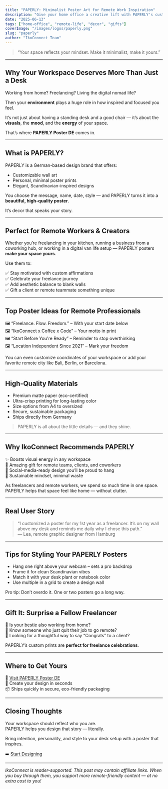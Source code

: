 ```yaml
---
title: "PAPERLY: Minimalist Poster Art for Remote Work Inspiration"
description: "Give your home office a creative lift with PAPERLY's customized poster designs. Minimalist, personal, and crafted to motivate."
date: "2025-06-13"
tags: ["home-office", "remote-life", "decor", "gifts"]
coverImage: "/images/logos/paperly.png"
slug: "paperly"
author: "IkoConnect Team"
---
```


> “Your space reflects your mindset. Make it minimalist, make it yours.”

---

## Why Your Workspace Deserves More Than Just a Desk

Working from home? Freelancing? Living the digital nomad life?

Then your **environment** plays a huge role in how inspired and focused you feel.

It’s not just about having a standing desk and a good chair — it’s about the **visuals**, the **mood**, and the **energy** of your space.

That’s where **PAPERLY Poster DE** comes in.

---

## What is PAPERLY?

PAPERLY is a German-based design brand that offers:

- Customizable wall art
- Personal, minimal poster prints
- Elegant, Scandinavian-inspired designs

You choose the message, name, date, style — and PAPERLY turns it into a **beautiful, high-quality poster**.

It’s decor that speaks your story.

---

## Perfect for Remote Workers & Creators

Whether you’re freelancing in your kitchen, running a business from a coworking hub, or working in a digital van life setup — PAPERLY posters **make your space yours**.

Use them to:

✅ Stay motivated with custom affirmations  
✅ Celebrate your freelance journey  
✅ Add aesthetic balance to blank walls  
✅ Gift a client or remote teammate something unique  

---

## Top Poster Ideas for Remote Professionals

🖼️ “Freelance. Flow. Freedom.” – With your start date below  
🖼️ “IkoConnect x Coffee x Code” – Your motto in print  
🖼️ “Start Before You're Ready” – Reminder to stop overthinking  
🖼️ “Location Independent Since 2021” – Mark your freedom  

You can even customize coordinates of your workspace or add your favorite remote city like Bali, Berlin, or Barcelona.

---

## High-Quality Materials

- Premium matte paper (eco-certified)
- Ultra-crisp printing for long-lasting color
- Size options from A4 to oversized
- Secure, sustainable packaging
- Ships directly from Germany

> PAPERLY is all about the little details — and they shine.

---

## Why IkoConnect Recommends PAPERLY

✨ Boosts visual energy in any workspace  
🎁 Amazing gift for remote teams, clients, and coworkers  
📸 Social-media-ready design you’ll be proud to hang  
🌿 Sustainable mindset, minimal waste

As freelancers and remote workers, we spend so much time in one space. PAPERLY helps that space feel like home — without clutter.

---

## Real User Story

> “I customized a poster for my 1st year as a freelancer. It’s on my wall above my desk and reminds me daily why I chose this path.”  
> — Lea, remote graphic designer from Hamburg

---

## Tips for Styling Your PAPERLY Posters

- Hang one right above your webcam – sets a pro backdrop  
- Frame it for clean Scandinavian vibes  
- Match it with your desk plant or notebook color  
- Use multiple in a grid to create a design wall

Pro tip: Don’t overdo it. One or two posters go a long way.

---

## Gift It: Surprise a Fellow Freelancer

🎁 Is your bestie also working from home?  
🎁 Know someone who just quit their job to go remote?  
🎁 Looking for a thoughtful way to say “Congrats” to a client?

PAPERLY’s custom prints are **perfect for freelance celebrations**.

---

## Where to Get Yours

🔗 [Visit PAPERLY Poster DE](https://www.paperly.de/?ref=ikoconnect123)  
🛒 Create your design in seconds  
📦 Ships quickly in secure, eco-friendly packaging

---

## Closing Thoughts

Your workspace should reflect who you are.  
PAPERLY helps you design that story — literally.

Bring intention, personality, and style to your desk setup with a poster that inspires.

➡️ [Start Designing](https://www.paperly.de/?ref=ikoconnect123)

---

_IkoConnect is reader-supported. This post may contain affiliate links. When you buy through them, you support more remote-friendly content — at no extra cost to you!_
